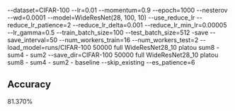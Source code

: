 --dataset=CIFAR-100 --lr=0.01 --momentum=0.9 --epoch=1000 --nesterov --wd=0.0001 --model=WideResNet(28, 100, 10) --use_reduce_lr --reduce_lr_patience=2 --reduce_lr_delta=0.001 --reduce_lr_min_lr=0.00005 --lr_gamma=0.5 --train_batch_size=100 --test_batch_size=512 -save --save_interval=50 --num_workers_train=16 --num_workers_test=2 --load_model=runs/CIFAR-100 50000 full WideResNet28_10 platou sum8 - sum4 - sum2 --save_dir=CIFAR-100 50000 full WideResNet28_10 platou sum8 - sum4 - sum2 - baseline --skip_existing --es_patience=6
## Accuracy
 81.370%